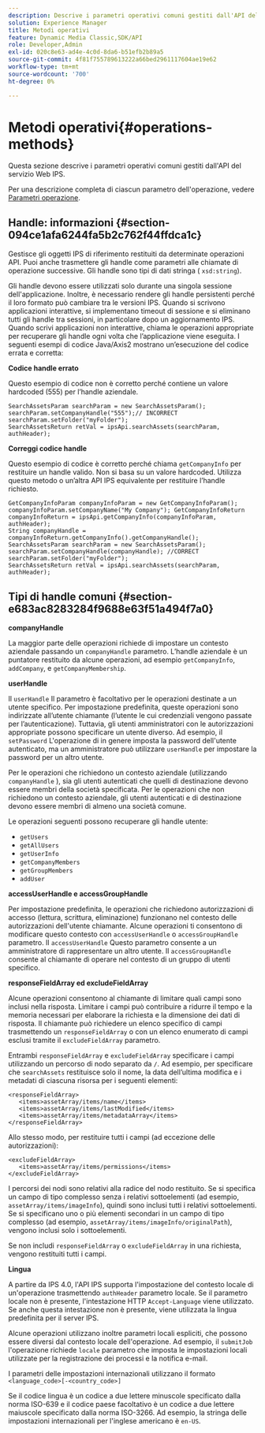 ```yaml
---
description: Descrive i parametri operativi comuni gestiti dall'API del servizio Web IPS.
solution: Experience Manager
title: Metodi operativi
feature: Dynamic Media Classic,SDK/API
role: Developer,Admin
exl-id: 020c8e63-ad4e-4c0d-8da6-b51efb2b89a5
source-git-commit: 4f81f755789613222a66bed2961117604ae19e62
workflow-type: tm+mt
source-wordcount: '700'
ht-degree: 0%

---
```


# Metodi operativi{#operations-methods}

Questa sezione descrive i parametri operativi comuni gestiti dall&#39;API del servizio Web IPS.

Per una descrizione completa di ciascun parametro dell&#39;operazione, vedere [Parametri operazione](/help/aem-ips-api/operations/c-operations-intro/c-methods/c-methods.md).

## Handle: informazioni {#section-094ce1afa6244fa5b2c762f44ffdca1c}

Gestisce gli oggetti IPS di riferimento restituiti da determinate operazioni API. Puoi anche trasmettere gli handle come parametri alle chiamate di operazione successive. Gli handle sono tipi di dati stringa ( `xsd:string`).

Gli handle devono essere utilizzati solo durante una singola sessione dell&#39;applicazione. Inoltre, è necessario rendere gli handle persistenti perché il loro formato può cambiare tra le versioni IPS. Quando si scrivono applicazioni interattive, si implementano timeout di sessione e si eliminano tutti gli handle tra sessioni, in particolare dopo un aggiornamento IPS. Quando scrivi applicazioni non interattive, chiama le operazioni appropriate per recuperare gli handle ogni volta che l’applicazione viene eseguita. I seguenti esempi di codice Java/Axis2 mostrano un’esecuzione del codice errata e corretta:

**Codice handle errato**

Questo esempio di codice non è corretto perché contiene un valore hardcoded (555) per l’handle aziendale.

```
SearchAssetsParam searchParam = new SearchAssetsParam(); searchParam.setCompanyHandle("555");// INCORRECT 
searchParam.setFolder("myFolder"); 
SearchAssetsReturn retVal = ipsApi.searchAssets(searchParam, authHeader);
```

**Correggi codice handle**

Questo esempio di codice è corretto perché chiama `getCompanyInfo` per restituire un handle valido. Non si basa su un valore hardcoded. Utilizza questo metodo o un’altra API IPS equivalente per restituire l’handle richiesto.

```
GetCompanyInfoParam companyInfoParam = new GetCompanyInfoParam(); 
companyInfoParam.setCompanyName("My Company"); GetCompanyInfoReturn companyInfoReturn = ipsApi.getCompanyInfo(companyInfoParam, authHeader); 
String companyHandle = companyInfoReturn.getCompanyInfo().getCompanyHandle(); 
SearchAssetsParam searchParam = new SearchAssetsParam(); searchParam.setCompanyHandle(companyHandle); //CORRECT 
searchParam.setFolder("myFolder"); 
SearchAssetsReturn retVal = ipsApi.searchAssets(searchParam, authHeader);
```

## Tipi di handle comuni {#section-e683ac8283284f9688e63f51a494f7a0}

**companyHandle**

La maggior parte delle operazioni richiede di impostare un contesto aziendale passando un `companyHandle` parametro. L’handle aziendale è un puntatore restituito da alcune operazioni, ad esempio `getCompanyInfo`, `addCompany`, e `getCompanyMembership`.

**userHandle**

Il `userHandle` Il parametro è facoltativo per le operazioni destinate a un utente specifico. Per impostazione predefinita, queste operazioni sono indirizzate all’utente chiamante (l’utente le cui credenziali vengono passate per l’autenticazione). Tuttavia, gli utenti amministratori con le autorizzazioni appropriate possono specificare un utente diverso. Ad esempio, il `setPassword` L&#39;operazione di in genere imposta la password dell&#39;utente autenticato, ma un amministratore può utilizzare `userHandle` per impostare la password per un altro utente.

Per le operazioni che richiedono un contesto aziendale (utilizzando `companyHandle` ), sia gli utenti autenticati che quelli di destinazione devono essere membri della società specificata. Per le operazioni che non richiedono un contesto aziendale, gli utenti autenticati e di destinazione devono essere membri di almeno una società comune.

Le operazioni seguenti possono recuperare gli handle utente:

* `getUsers`
* `getAllUsers`
* `getUserInfo`
* `getCompanyMembers`
* `getGroupMembers`
* `addUser`

**accessUserHandle e accessGroupHandle**

Per impostazione predefinita, le operazioni che richiedono autorizzazioni di accesso (lettura, scrittura, eliminazione) funzionano nel contesto delle autorizzazioni dell&#39;utente chiamante. Alcune operazioni ti consentono di modificare questo contesto con `accessUserHandle` o `accessGroupHandle` parametro. Il `accessUserHandle` Questo parametro consente a un amministratore di rappresentare un altro utente. Il `accessGroupHandle` consente al chiamante di operare nel contesto di un gruppo di utenti specifico.

**responseFieldArray ed excludeFieldArray**

Alcune operazioni consentono al chiamante di limitare quali campi sono inclusi nella risposta. Limitare i campi può contribuire a ridurre il tempo e la memoria necessari per elaborare la richiesta e la dimensione dei dati di risposta. Il chiamante può richiedere un elenco specifico di campi trasmettendo un `responseFieldArray` o con un elenco enumerato di campi esclusi tramite il `excludeFieldArray` parametro.

Entrambi `responseFieldArray` e `excludeFieldArray` specificare i campi utilizzando un percorso di nodo separato da `/`. Ad esempio, per specificare che `searchAssets` restituisce solo il nome, la data dell’ultima modifica e i metadati di ciascuna risorsa per i seguenti elementi:

```
<responseFieldArray> 
   <items>assetArray/items/name</items> 
   <items>assetArray/items/lastModified</items> 
   <items>assetArray/items/metadataArray</items> 
</responseFieldArray>
```

Allo stesso modo, per restituire tutti i campi (ad eccezione delle autorizzazioni):

```
<excludeFieldArray> 
   <items>assetArray/items/permissions</items> 
</excludeFieldArray>
```

I percorsi dei nodi sono relativi alla radice del nodo restituito. Se si specifica un campo di tipo complesso senza i relativi sottoelementi (ad esempio, `assetArray/items/imageInfo`), quindi sono inclusi tutti i relativi sottoelementi. Se si specificano uno o più elementi secondari in un campo di tipo complesso (ad esempio, `assetArray/items/imageInfo/originalPath`), vengono inclusi solo i sottoelementi.

Se non includi `responseFieldArray` o `excludeFieldArray` in una richiesta, vengono restituiti tutti i campi.

**Lingua**

A partire da IPS 4.0, l&#39;API IPS supporta l&#39;impostazione del contesto locale di un&#39;operazione trasmettendo `authHeader` parametro locale. Se il parametro locale non è presente, l&#39;intestazione HTTP `Accept-Language` viene utilizzato. Se anche questa intestazione non è presente, viene utilizzata la lingua predefinita per il server IPS.

Alcune operazioni utilizzano inoltre parametri locali espliciti, che possono essere diversi dal contesto locale dell&#39;operazione. Ad esempio, il `submitJob` l&#39;operazione richiede `locale` parametro che imposta le impostazioni locali utilizzate per la registrazione dei processi e la notifica e-mail.

I parametri delle impostazioni internazionali utilizzano il formato `<language_code>[-<country_code>]`

Se il codice lingua è un codice a due lettere minuscole specificato dalla norma ISO-639 e il codice paese facoltativo è un codice a due lettere maiuscole specificato dalla norma ISO-3266. Ad esempio, la stringa delle impostazioni internazionali per l&#39;inglese americano è `en-US`.
